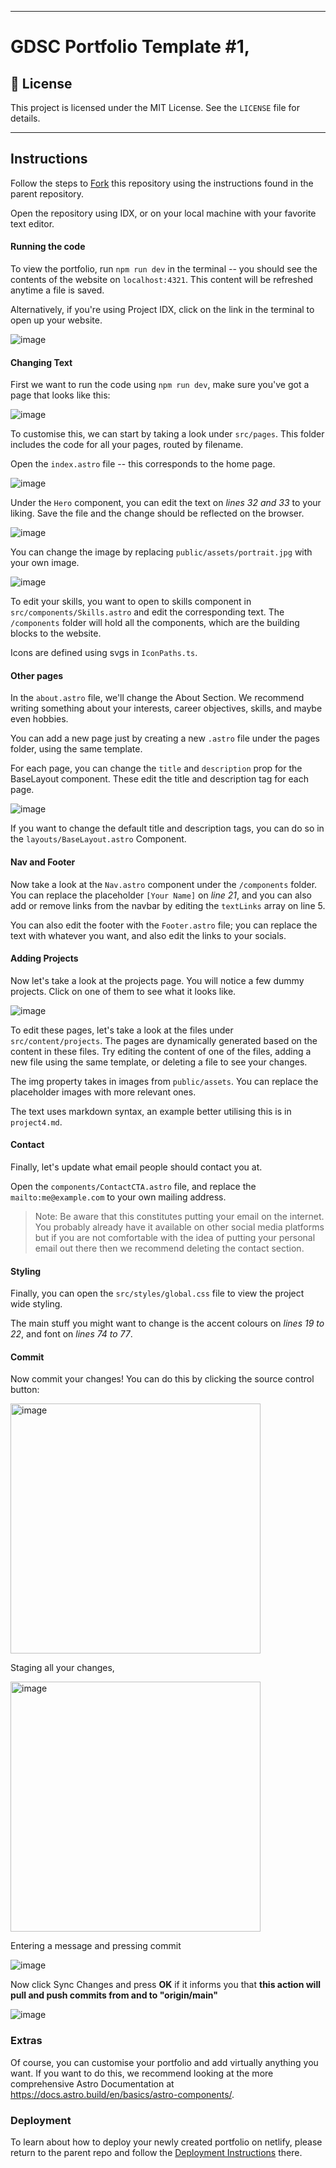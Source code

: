 ***
# GDSC Portfolio Template #1,

## 📃 License
This project is licensed under the MIT License. See the `LICENSE` file for details.
***
## Instructions

Follow the steps to [Fork](https://github.com/Developer-Student-Club-UoA/portfolio-website-workshop?tab=readme-ov-file#creating-and-deploying-a-portfolio-on-github-and-netlify) this repository using the instructions found in the parent repository.

Open the repository using IDX, or on your local machine with your favorite text editor.

#### Running the code

To view the portfolio, run `npm run dev` in the terminal -- you should see the contents of the website on `localhost:4321`. This content will be refreshed anytime a file is saved.

Alternatively, if you're using Project IDX, click on the link in the terminal to open up your website.

![image](https://github.com/user-attachments/assets/2e20ca8e-e78d-4cc2-a15c-8c8c25415a1c)


#### Changing Text

First we want to run the code using `npm run dev`, make sure you've got a page that looks like this:

![image](https://github.com/user-attachments/assets/54fb5d00-8164-49cd-b063-46a0a0a83c81)

To customise this, we can start by taking a look under `src/pages`. This folder includes the code for all your pages, routed by filename.

Open the `index.astro` file -- this corresponds to the home page.

![image](https://github.com/user-attachments/assets/624bccbc-92e9-4159-a7ca-443602536509)


Under the `Hero` component, you can edit the text on *lines 32 and 33* to your liking. Save the file and the change should be reflected on the browser.

![image](https://github.com/user-attachments/assets/80a297f9-06d4-49e5-8f41-486ebc7aaa51)

You can change the image by replacing `public/assets/portrait.jpg` with your own image.

![image](https://github.com/user-attachments/assets/dd12f637-de1d-49e4-8412-f677be4535fe)

To edit your skills, you want to open to skills component in `src/components/Skills.astro` and edit the corresponding text. The `/components` folder will hold all the components, which are the building blocks to the website.

Icons are defined using svgs in `IconPaths.ts`.

#### Other pages

In the `about.astro` file, we'll change the About Section. We recommend writing something about your interests, career objectives, skills, and maybe even hobbies.

You can add a new page just by creating a new `.astro` file under the pages folder, using the same template.

For each page, you can change the `title` and `description` prop for the BaseLayout component. These edit the title and description tag for each page.

![image](https://github.com/user-attachments/assets/05cc52d3-1efc-45ea-9b18-6e3075b0b48f)

If you want to change the default title and description tags, you can do so in the `layouts/BaseLayout.astro` Component.

#### Nav and Footer

Now take a look at the `Nav.astro` component under the `/components` folder. You can replace the placeholder `[Your Name]` on *line 21*, and you can also add or remove links from the navbar by editing the `textLinks` array on line 5.

You can also edit the footer with the `Footer.astro` file; you can replace the text with whatever you want, and also edit the links to your socials.

#### Adding Projects

Now let's take a look at the projects page. You will notice a few dummy projects. Click on one of them to see what it looks like.

![image](https://github.com/user-attachments/assets/ee1bd91b-d04f-4f3b-8cd0-7906233b4c1a)

To edit these pages, let's take a look at the files under `src/content/projects`. The pages are dynamically generated based on the content in these files. Try editing the content of one of the files, adding a new file using the same template, or deleting a file to see your changes.

The img property takes in images from `public/assets`. You can replace the placeholder images with more relevant ones.

The text uses markdown syntax, an example better utilising this is in `project4.md`.

#### Contact

Finally, let's update what email people should contact you at.

Open the `components/ContactCTA.astro` file, and replace the `mailto:me@example.com` to your own mailing address.


>Note: Be aware that this constitutes putting your email on the internet. You probably already have it available on other social media platforms but if you are not comfortable with the idea of putting your personal email out there then we recommend deleting the contact section.


#### Styling
Finally, you can open the `src/styles/global.css` file to view the project wide styling.

The main stuff you might want to change is the accent colours on *lines 19 to 22*, and font on *lines 74 to 77*.

#### Commit
Now commit your changes! You can do this by clicking the source control button:

<img width="400" alt="image" src="https://github.com/user-attachments/assets/65403541-8797-4198-97c1-47a6ac08261c">

Staging all your changes,

<img width="400" alt="image" src="https://github.com/user-attachments/assets/7e70e846-2bd6-412c-9ae6-a96993cea528">

Entering a message and pressing commit

![image](https://github.com/user-attachments/assets/3b2eb31b-d4ee-4146-8d47-4057f934eeba)

Now click Sync Changes and press **OK** if it informs you that **this action will pull and push commits from and to "origin/main"**

![image](https://github.com/user-attachments/assets/e3a7fa03-6ca4-4f30-953f-d09b042ed96f)



### Extras

Of course, you can customise your portfolio and add virtually anything you want. If you want to do this, we recommend looking at the more comprehensive Astro Documentation at https://docs.astro.build/en/basics/astro-components/.

### Deployment
To learn about how to deploy your newly created portfolio on netlify, please return to the parent repo and follow the [Deployment Instructions](https://docs.astro.build/en/basics/astro-components/) there.
